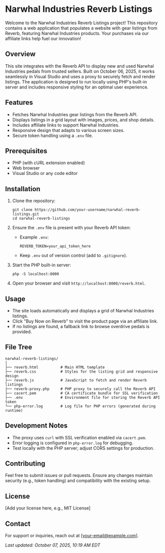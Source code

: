 # Narwhal Industries Reverb Listings

Welcome to the Narwhal Industries Reverb Listings project! This repository contains a web application that populates a website with gear listings from Reverb, featuring Narwhal Industries products. Your purchases via our affiliate links help fuel our innovation!

## Overview

This site integrates with the Reverb API to display new and used Narwhal Industries pedals from trusted sellers. Built on October 06, 2025, it works seamlessly in Visual Studio and uses a proxy to securely fetch and render listings. The application is designed to run locally using PHP's built-in server and includes responsive styling for an optimal user experience.

## Features

- Fetches Narwhal Industries gear listings from the Reverb API.
- Displays listings in a grid layout with images, prices, and shop details.
- Includes affiliate links to support Narwhal Industries.
- Responsive design that adapts to various screen sizes.
- Secure token handling using a `.env` file.

## Prerequisites

- PHP (with cURL extension enabled)
- Web browser
- Visual Studio or any code editor

## Installation

1. Clone the repository:
   ```
   git clone https://github.com/your-username/narwhal-reverb-listings.git
   cd narwhal-reverb-listings
   ```

2. Ensure the `.env` file is present with your Reverb API token:
   - Example `.env`:
     ```
     REVERB_TOKEN=your_api_token_here
     ```
   - Keep `.env` out of version control (add to `.gitignore`).

3. Start the PHP built-in server:
   ```
   php -S localhost:8000
   ```

4. Open your browser and visit `http://localhost:8000/reverb.html`.

## Usage

- The site loads automatically and displays a grid of Narwhal Industries listings.
- Click "Buy Now on Reverb" to visit the product page via an affiliate link.
- If no listings are found, a fallback link to browse overdrive pedals is provided.

## File Tree

```
narwhal-reverb-listings/
│
├── reverb.html          # Main HTML template
├── reverb.css           # Styles for the listing grid and responsive design
├── reverb.js            # JavaScript to fetch and render Reverb listings
├── reverb-proxy.php     # PHP proxy to securely call the Reverb API
├── cacert.pem           # CA certificate bundle for SSL verification
├── .env                 # Environment file for storing the Reverb API token
└── php-error.log        # Log file for PHP errors (generated during runtime)
```

## Development Notes

- The proxy uses `curl` with SSL verification enabled via `cacert.pem`.
- Error logging is configured in `php-error.log` for debugging.
- Test locally with the PHP server; adjust CORS settings for production.

## Contributing

Feel free to submit issues or pull requests. Ensure any changes maintain security (e.g., token handling) and compatibility with the existing setup.

## License

[Add your license here, e.g., MIT License]

## Contact

For support or inquiries, reach out at [your-email@example.com].

*Last updated: October 07, 2025, 10:19 AM EDT*